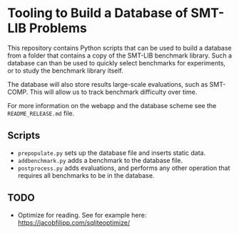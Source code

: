 # Tooling to Build a Database of SMT-LIB Problems

This repository contains Python scripts that can be used to build a database
from a folder that contains a copy of the SMT-LIB benchmark library.  Such a
database can than be used to quickly select benchmarks for experiments, or to
study the benchmark library itself.

The database will also store results large-scale evaluations, such as 
SMT-COMP.  This will allow us to track benchmark difficulty over time.

For more information on the webapp and the database scheme see the
`README_RELEASE.md` file.

## Scripts

* `prepopulate.py` sets up the database file and inserts static data.
* `addbenchmark.py` adds a benchmark to the database file.
* `postprocess.py` adds evaluations, and performs any other operation that
  requires all benchmarks to be in the database.

## TODO
- Optimize for reading.  See for example here:
  https://jacobfilipp.com/sqliteoptimize/
